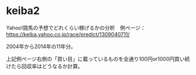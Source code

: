 # keiba2
Yahoo!競馬の予想でどれくらい稼げるかの分析　例ページ：　https://keiba.yahoo.co.jp/race/predict/1309040711/

2004年から2014年の11年分。

上記例ページ右側の「買い目」に載っているものを全通り100円or1000円買い続けたら回収率はどうなるか計算。
